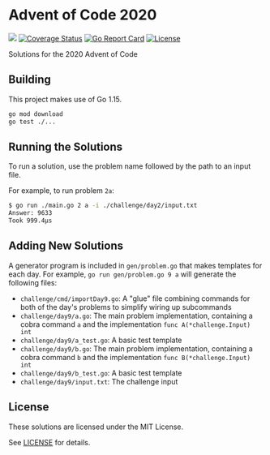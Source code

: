 # Advent of Code 2020

[![](https://github.com/heldeen/aoc2020/workflows/CI/badge.svg)](https://github.com/heldeen/aoc2020/actions) [![Coverage Status](https://coveralls.io/repos/github/heldeen/aoc2020/badge.svg?branch=master)](https://coveralls.io/github/heldeen/aoc2020?branch=master) [![Go Report Card](https://goreportcard.com/badge/github.com/heldeen/aoc2020)](https://goreportcard.com/report/github.com/heldeen/aoc2020) [![License](https://img.shields.io/badge/license-MIT-brightgreen)](./LICENSE)

Solutions for the 2020 Advent of Code

## Building

This project makes use of Go 1.15.

```bash
go mod download
go test ./...
```

## Running the Solutions

To run a solution, use the problem name followed by the path to an input file.

For example, to run problem `2a`:

```bash
$ go run ./main.go 2 a -i ./challenge/day2/input.txt
Answer: 9633
Took 999.4µs
```

## Adding New Solutions

A generator program is included in `gen/problem.go` that makes templates for each day. For
example, `go run gen/problem.go 9 a` will generate the following files:

* `challenge/cmd/importDay9.go`: A "glue" file combining commands for both of the day's problems to simplify wiring up subcommands
* `challenge/day9/a.go`: The main problem implementation, containing a cobra command `a` and the implementation `func A(*challenge.Input) int`
* `challenge/day9/a_test.go`: A basic test template
* `challenge/day9/b.go`: The main problem implementation, containing a cobra command `b` and the implementation `func B(*challenge.Input) int`
* `challenge/day9/b_test.go`: A basic test template
* `challenge/day9/input.txt`: The challenge input

## License

These solutions are licensed under the MIT License.

See [LICENSE](./LICENSE) for details.
